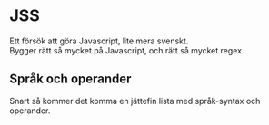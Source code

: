 JSS
===

Ett försök att göra Javascript, lite mera svenskt.  
Bygger rätt så mycket på Javascript, och rätt så mycket regex.

Språk och operander
---
Snart så kommer det komma en jättefin lista med språk-syntax och operander.
